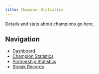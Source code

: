 ```yaml
---
title: Champion Statistics
---
```


Details and stats about champions go here.

## Navigation
- [Dashboard](index.md)
- [Champion Statistics](champion-stats.md)
- [Partnership Statistics](partnership-stats.md)
- [Streak Records](streak-records.md)
